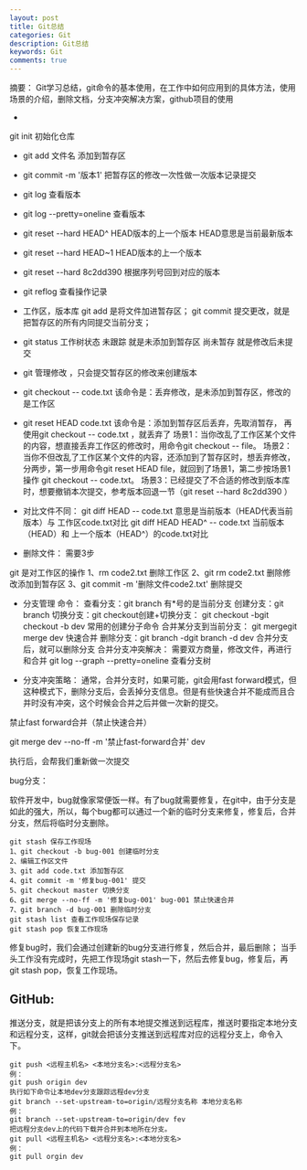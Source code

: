 ```yaml
---
layout: post
title: Git总结
categories: Git
description: Git总结
keywords: Git
comments: true
---
```


摘要： Git学习总结，git命令的基本使用，在工作中如何应用到的具体方法，使用场景的介绍，删除文档，分支冲突解决方案，github项目的使用

*
git init 初始化仓库
* git add 文件名 添加到暂存区
* git commit -m '版本1' 把暂存区的修改一次性做一次版本记录提交
* git log 查看版本
* git log --pretty=oneline 查看版本
* git reset --hard HEAD^ HEAD版本的上一个版本 HEAD意思是当前最新版本
* git reset --hard HEAD~1 HEAD版本的上一个版本
* git reset --hard 8c2dd390 根据序列号回到对应的版本
* git reflog 查看操作记录
* 工作区，版本库 git add 是将文件加进暂存区； git commit 提交更改，就是把暂存区的所有内同提交当前分支；
* git status 工作树状态 未跟踪 就是未添加到暂存区 尚未暂存 就是修改后未提交
* git 管理修改 ，只会提交暂存区的修改来创建版本
* git checkout -- code.txt 该命令是：丢弃修改，是未添加到暂存区，修改的是工作区

* git reset HEAD code.txt 该命令是：添加到暂存区后丢弃，先取消暂存， 再使用git checkout -- code.txt ，就丢弃了
场景1：当你改乱了工作区某个文件的内容，想直接丢弃工作区的修改时，用命令git checkout -- file。
场景2：当你不但改乱了工作区某个文件的内容，还添加到了暂存区时，想丢弃修改，分两步，第一步用命令git reset HEAD file，就回到了场景1，第二步按场景1操作 git checkout -- code.txt。
场景3：已经提交了不合适的修改到版本库时，想要撤销本次提交，参考版本回退一节（git reset --hard 8c2dd390 ）

* 对比文件不同：
git diff HEAD -- code.txt 意思是当前版本（HEAD代表当前版本）与 工作区code.txt对比
git diff HEAD HEAD^ -- code.txt 当前版本（HEAD）和 上一个版本（HEAD^）的code.txt对比

* 删除文件： 需要3步

git 是对工作区的操作
1、rm code2.txt 删除工作区
2、git rm code2.txt 删除修改添加到暂存区
3、git commit -m '删除文件code2.txt' 删除提交

* 分支管理 命令：
查看分支：git branch 有\*号的是当前分支
创建分支：git branch
切换分支：git checkout创建+切换分支： git checkout -bgit checkout -b dev 常用的创建分子命令
合并某分支到当前分支： git mergegit merge dev 快速合并
删除分支：git branch -dgit branch -d dev 合并分支后，就可以删除分支
合并分支冲突解决：
需要双方商量，修改文件，再进行和合并
git log --graph --pretty=oneline 查看分支树

* 分支冲突策略：
通常，合并分支时，如果可能，git会用fast forward模式，但这种模式下，删除分支后，会丢掉分支信息。但是有些快速合并不能成而且合并时没有冲突，这个时候会合并之后并做一次新的提交。

禁止fast forward合并（禁止快速合并）

git merge dev --no-ff -m '禁止fast-forward合并' dev

执行后，会帮我们重新做一次提交

bug分支：

软件开发中，bug就像家常便饭一样。有了bug就需要修复，在git中，由于分支是如此的强大，所以，每个bug都可以通过一个新的临时分支来修复，修复后，合并分支，然后将临时分支删除。

```
git stash 保存工作现场
1、git checkout -b bug-001 创建临时分支
2、编辑工作区文件
3、git add code.txt 添加暂存区
4、git commit -m '修复bug-001' 提交
5、git checkout master 切换分支
6、git merge --no-ff -m '修复bug-001' bug-001 禁止快速合并
7、git branch -d bug-001 删除临时分支
git stash list 查看工作现场保存记录
git stash pop 恢复工作现场
```

修复bug时，我们会通过创建新的bug分支进行修复，然后合并，最后删除； 当手头工作没有完成时，先把工作现场git stash一下，然后去修复bug，修复后，再git stash pop，恢复工作现场。

## GitHub:

推送分支，就是把该分支上的所有本地提交推送到远程库，推送时要指定本地分支和远程分支，这样，git就会把该分支推送到远程库对应的远程分支上，命令入下。

```
git push <远程主机名> <本地分支名>:<远程分支名>
例：
git push origin dev
执行如下命令让本地dev分支跟踪远程dev分支
git branch --set-upstream-to=origin/远程分支名称 本地分支名称
例：
git branch --set-upstream-to=origin/dev fev
把远程分支dev上的代码下载并合并到本地所在分支。
git pull <远程主机名> <远程分支名>:<本地分支名>
例：
git pull orgin dev
```


